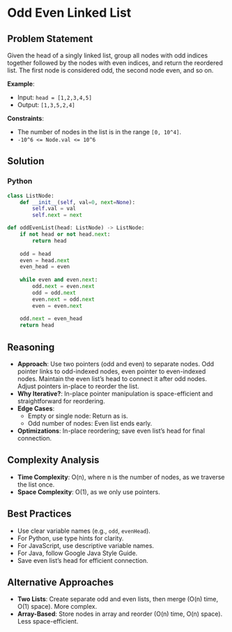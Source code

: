 # Odd Even Linked List

## Problem Statement
Given the head of a singly linked list, group all nodes with odd indices together followed by the nodes with even indices, and return the reordered list. The first node is considered odd, the second node even, and so on.

**Example**:
- Input: `head = [1,2,3,4,5]`
- Output: `[1,3,5,2,4]`

**Constraints**:
- The number of nodes in the list is in the range `[0, 10^4]`.
- `-10^6 <= Node.val <= 10^6`

## Solution

### Python
```python
class ListNode:
    def __init__(self, val=0, next=None):
        self.val = val
        self.next = next

def oddEvenList(head: ListNode) -> ListNode:
    if not head or not head.next:
        return head
    
    odd = head
    even = head.next
    even_head = even
    
    while even and even.next:
        odd.next = even.next
        odd = odd.next
        even.next = odd.next
        even = even.next
    
    odd.next = even_head
    return head
```

## Reasoning
- **Approach**: Use two pointers (odd and even) to separate nodes. Odd pointer links to odd-indexed nodes, even pointer to even-indexed nodes. Maintain the even list’s head to connect it after odd nodes. Adjust pointers in-place to reorder the list.
- **Why Iterative?**: In-place pointer manipulation is space-efficient and straightforward for reordering.
- **Edge Cases**:
  - Empty or single node: Return as is.
  - Odd number of nodes: Even list ends early.
- **Optimizations**: In-place reordering; save even list’s head for final connection.

## Complexity Analysis
- **Time Complexity**: O(n), where n is the number of nodes, as we traverse the list once.
- **Space Complexity**: O(1), as we only use pointers.

## Best Practices
- Use clear variable names (e.g., `odd`, `evenHead`).
- For Python, use type hints for clarity.
- For JavaScript, use descriptive variable names.
- For Java, follow Google Java Style Guide.
- Save even list’s head for efficient connection.

## Alternative Approaches
- **Two Lists**: Create separate odd and even lists, then merge (O(n) time, O(1) space). More complex.
- **Array-Based**: Store nodes in array and reorder (O(n) time, O(n) space). Less space-efficient.